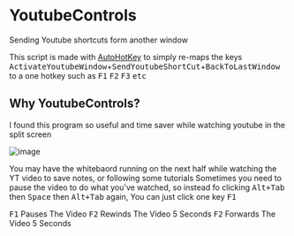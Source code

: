 # YoutubeControls
Sending Youtube shortcuts form another window

This script is made with [AutoHotKey](https://www.autohotkey.com/) to simply re-maps the keys <kbd>ActivateYoutubeWindow</kbd>+<kbd>SendYoutubeShortCut</kbd>+<kbd>BackToLastWindow</kbd>
to a one hotkey such as <kbd>F1</kbd> <kbd>F2</kbd> <kbd>F3</kbd> <kbd>etc</kbd>

## Why YoutubeControls?
I found this program so useful and time saver while watching youtube in the split screen

![image](https://user-images.githubusercontent.com/115028809/196289809-b10b5c54-4979-4ff0-b1ff-aa20d6479361.png)

You may have the whitebaord running on the next half while watching the YT video to save notes, or following some tutorials
Sometimes you need to pause the video to do what you've watched, so instead fo clicking <kbd>Alt+Tab</kbd> then <kbd>Space</kbd> then <kbd>Alt+Tab</kbd> again, You can just click one key <kbd>F1</kbd>

<kbd>F1</kbd> Pauses The Video
<kbd>F2</kbd> Rewinds The Video 5 Seconds
<kbd>F2</kbd> Forwards The Video 5 Seconds

